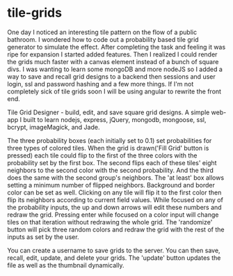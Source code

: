 tile-grids
==========

One day I noticed an interesting tile pattern on the flow of a public bathroom.  I wondered how to code out a probability based tile grid generator to simulate the effect. After completing the task and feeling it was ripe for expansion I started added features.  Then I realized I could render the grids much faster with a canvas element instead of a bunch of square divs.  I was wanting to learn some mongoDB and more nodeJS so I added a way to save and recall grid designs to a backend then sessions and user login, ssl and password hashing and a few more things.  If I'm not completely sick of tile grids soon I will be using angular to rewrite the front end.


Tile Grid Designer - build, edit, and save square grid designs. A simple web-app I built to learn nodejs, express, jQuery, mongodb, mongoose, ssl, bcrypt, imageMagick, and Jade.

The three probability boxes (each initially set to 0.1) set probabilities for three types of colored tiles. When the grid is drawn('Fill Grid' button is pressed) each tile could flip to the first of the three colors with the probability set by the first box. The second flips each of these tiles' eight neighbors to the second color with the second probability. And the third does the same with the second group's neighbors. The 'at least' box allows setting a minimum number of flipped neighbors. Background and border color can be set as well. Clicking on any tile will flip it to the first color then flip its neighbors according to current field values. While focused on any of the probability inputs, the up and down arrows will edit these numbers and redraw the grid. Pressing enter while focused on a color input will change tiles on that iteration without redrawing the whole grid. The 'randomize' button will pick three random colors and redraw the grid with the rest of the inputs as set by the user.

You can create a username to save grids to the server. You can then save, recall, edit, update, and delete your grids. The 'update' button updates the file as well as the thumbnail dynamically.

